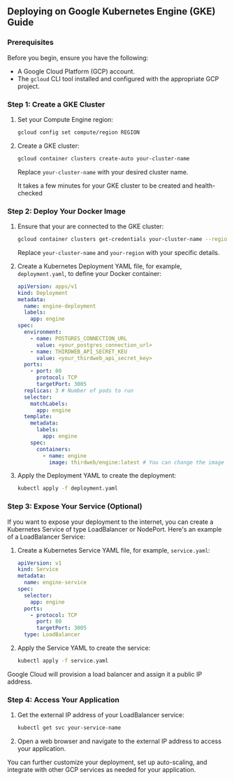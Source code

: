 ## Deploying on Google Kubernetes Engine (GKE) Guide

### Prerequisites

Before you begin, ensure you have the following:

- A Google Cloud Platform (GCP) account.
- The `gcloud` CLI tool installed and configured with the appropriate GCP project.

### Step 1: Create a GKE Cluster

1. Set your Compute Engine region:

   ```bash
   gcloud config set compute/region REGION
   ```

2. Create a GKE cluster:

   ```bash
   gcloud container clusters create-auto your-cluster-name
   ```

   Replace `your-cluster-name` with your desired cluster name.

   It takes a few minutes for your GKE cluster to be created and health-checked

### Step 2: Deploy Your Docker Image

1. Ensure that your are connected to the GKE cluster:

   ```bash
   gcloud container clusters get-credentials your-cluster-name --region your-regsion
   ```

   Replace `your-cluster-name` and `your-region` with your specific details.

2. Create a Kubernetes Deployment YAML file, for example, `deployment.yaml`, to define your Docker container:

   ```yaml
   apiVersion: apps/v1
   kind: Deployment
   metadata:
     name: engine-deployment
     labels:
       app: engine
   spec:
     environment:
       - name: POSTGRES_CONNECTION_URL
         value: <your_postgres_connection_url>
       - name: THIRDWEB_API_SECRET_KEU
         value: <your_thirdweb_api_secret_key>
     ports:
       - port: 80
         protocol: TCP
         targetPort: 3005
     replicas: 3 # Number of pods to run
     selector:
       matchLabels:
         app: engine
     template:
       metadata:
         labels:
           app: engine
       spec:
         containers:
           - name: engine
             image: thirdweb/engine:latest # You can change the image tag as needed.
   ```

3. Apply the Deployment YAML to create the deployment:

   ```bash
   kubectl apply -f deployment.yaml
   ```

### Step 3: Expose Your Service (Optional)

If you want to expose your deployment to the internet, you can create a Kubernetes Service of type LoadBalancer or NodePort. Here's an example of a LoadBalancer Service:

1. Create a Kubernetes Service YAML file, for example, `service.yaml`:

   ```yaml
   apiVersion: v1
   kind: Service
   metadata:
     name: engine-service
   spec:
     selector:
       app: engine
     ports:
       - protocol: TCP
         port: 80
         targetPort: 3005
     type: LoadBalancer
   ```

2. Apply the Service YAML to create the service:

   ```bash
   kubectl apply -f service.yaml
   ```

Google Cloud will provision a load balancer and assign it a public IP address.

### Step 4: Access Your Application

1. Get the external IP address of your LoadBalancer service:

   ```bash
   kubectl get svc your-service-name
   ```

2. Open a web browser and navigate to the external IP address to access your application.

You can further customize your deployment, set up auto-scaling, and integrate with other GCP services as needed for your application.

